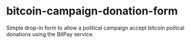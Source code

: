 bitcoin-campaign-donation-form
==============================

Simple drop-in form to allow a political campaign accept bitcoin politcal donations using the BitPay service.
